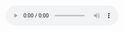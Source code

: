 <!DOCTYPE HTML>
<html>
<body>

<audio src="/i/horse.ogg" controls="controls">
Your browser does not support the audio element.
</audio>

</body>
</html>
